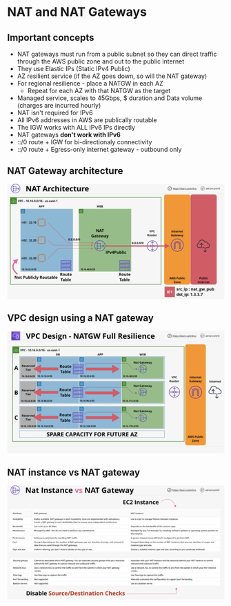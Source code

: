 # NAT and NAT Gateways

## Important concepts

* NAT gateways must run from a public subnet so they can direct traffic through the AWS public zone and out to the public internet
* They use Elastic IPs (Static IPv4 Public)
* AZ resilient service (if the AZ goes down, so will the NAT gateway)
* For regional resilience - place a NATGW in each AZ
  * Repeat for each AZ with that NATGW as the target
* Managed service, scales to 45Gbps, $ duration and Data volume (charges are incurred hourly)
* NAT isn't required for IPv6
* All IPv6 addresses in AWS are publically routable
* The IGW works with ALL IPv6 IPs directly
* NAT gateways **don't work with IPv6**
* ::/0 route + IGW for bi-directionaly connectivity
* ::/0 route + Egress-only internet gateway - outbound only

## NAT Gateway architecture

![image nat-arch](visual-aides/nat-architecture.png)

## VPC design using a NAT gateway

![image vpc-design-nat](visual-aides/vpc-design-natgw.png)

## NAT instance vs NAT gateway

![image nat-instance-vs-gateway](visual-aides/nat-instance-vs-gateway.png)
